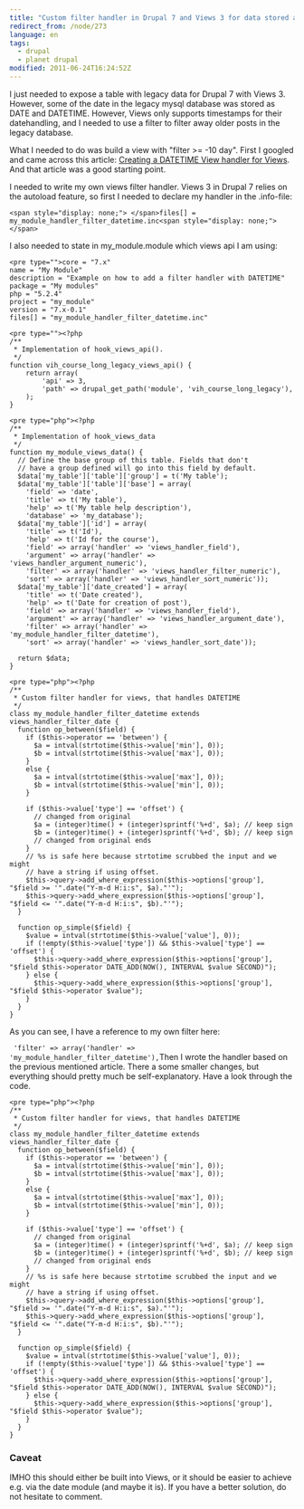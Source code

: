```yaml
---
title: "Custom filter handler in Drupal 7 and Views 3 for data stored as date and datetime"
redirect_from: /node/273
language: en
tags:
  - drupal
  - planet drupal
modified: 2011-06-24T16:24:52Z
---
```


I just needed to expose a table with legacy data for Drupal 7 with Views 3. However, some of the date in the legacy mysql database was stored as DATE and DATETIME. However, Views only supports timestamps for their datehandling, and I needed to use a filter to filter away older posts in the legacy database.

What I needed to do was build a view with "filter >= -10 day". First I googled and came across this article: [Creating a DATETIME View handler for Views](http://www.dave.st/content/creating-datetime-view-handler-views2). And that article was a good starting point.

I needed to write my own views filter handler. Views 3 in Drupal 7 relies on the autoload feature, so first I needed to declare my handler in the .info-file:

```
<span style="display: none;"> </span>files[] = my_module_handler_filter_datetime.inc<span style="display: none;"> </span>
```
I also needed to state in my\_module.module which views api I am using:

  
```
<pre type="">core = "7.x"
name = "My Module"
description = "Example on how to add a filter handler with DATETIME"
package = "My modules"
php = "5.2.4"
project = "my_module"
version = "7.x-0.1"
files[] = "my_module_handler_filter_datetime.inc"
```


```
<pre type=""><?php
/**
 * Implementation of hook_views_api().
 */
function vih_course_long_legacy_views_api() {
    return array(
        'api' => 3,
        'path' => drupal_get_path('module', 'vih_course_long_legacy'),
    );
}
```


```
<pre type="php"><?php
/**
 * Implementation of hook_views_data
 */
function my_module_views_data() {
  // Define the base group of this table. Fields that don't
  // have a group defined will go into this field by default.
  $data['my_table']['table']['group'] = t('My table');
  $data['my_table']['table']['base'] = array(
    'field' => 'date',
    'title' => t('My table'),
    'help' => t('My table help description'),
    'database' => 'my_database');
  $data['my_table']['id'] = array(
    'title' => t('Id'),
    'help' => t('Id for the course'),
    'field' => array('handler' => 'views_handler_field'),
    'argument' => array('handler' => 'views_handler_argument_numeric'),
    'filter' => array('handler' => 'views_handler_filter_numeric'),
    'sort' => array('handler' => 'views_handler_sort_numeric'));
  $data['my_table']['date_created'] = array(
    'title' => t('Date created'),
    'help' => t('Date for creation of post'),
    'field' => array('handler' => 'views_handler_field'),
    'argument' => array('handler' => 'views_handler_argument_date'),
    'filter' => array('handler' => 'my_module_handler_filter_datetime'),
    'sort' => array('handler' => 'views_handler_sort_date'));

  return $data;
}

```


```
<pre type="php"><?php
/**
 * Custom filter handler for views, that handles DATETIME
 */
class my_module_handler_filter_datetime extends views_handler_filter_date {
  function op_between($field) {
    if ($this->operator == 'between') {
      $a = intval(strtotime($this->value['min'], 0));
      $b = intval(strtotime($this->value['max'], 0));
    }
    else {
      $a = intval(strtotime($this->value['max'], 0));
      $b = intval(strtotime($this->value['min'], 0));
    }

    if ($this->value['type'] == 'offset') {
      // changed from original
      $a = (integer)time() + (integer)sprintf('%+d', $a); // keep sign
      $b = (integer)time() + (integer)sprintf('%+d', $b); // keep sign
      // changed from original ends
    }
    // %s is safe here because strtotime scrubbed the input and we might
    // have a string if using offset.
    $this->query->add_where_expression($this->options['group'], "$field >= '".date("Y-m-d H:i:s", $a)."'");
    $this->query->add_where_expression($this->options['group'], "$field <= '".date("Y-m-d H:i:s", $b)."'");
  }

  function op_simple($field) {
    $value = intval(strtotime($this->value['value'], 0));
    if (!empty($this->value['type']) && $this->value['type'] == 'offset') {
      $this->query->add_where_expression($this->options['group'], "$field $this->operator DATE_ADD(NOW(), INTERVAL $value SECOND)");
    } else {
      $this->query->add_where_expression($this->options['group'], "$field $this->operator $value");
    }
  }
}
```


As you can see, I have a reference to my own filter here:

` 'filter' => array('handler' => 'my_module_handler_filter_datetime'),`Then I wrote the handler based on the previous mentioned article. There a some smaller changes, but everything should pretty much be self-explanatory. Have a look through the code.

  
```
<pre type="php"><?php
/**
 * Custom filter handler for views, that handles DATETIME
 */
class my_module_handler_filter_datetime extends views_handler_filter_date {
  function op_between($field) {
    if ($this->operator == 'between') {
      $a = intval(strtotime($this->value['min'], 0));
      $b = intval(strtotime($this->value['max'], 0));
    }
    else {
      $a = intval(strtotime($this->value['max'], 0));
      $b = intval(strtotime($this->value['min'], 0));
    }

    if ($this->value['type'] == 'offset') {
      // changed from original
      $a = (integer)time() + (integer)sprintf('%+d', $a); // keep sign
      $b = (integer)time() + (integer)sprintf('%+d', $b); // keep sign
      // changed from original ends
    }
    // %s is safe here because strtotime scrubbed the input and we might
    // have a string if using offset.
    $this->query->add_where_expression($this->options['group'], "$field >= '".date("Y-m-d H:i:s", $a)."'");
    $this->query->add_where_expression($this->options['group'], "$field <= '".date("Y-m-d H:i:s", $b)."'");
  }

  function op_simple($field) {
    $value = intval(strtotime($this->value['value'], 0));
    if (!empty($this->value['type']) && $this->value['type'] == 'offset') {
      $this->query->add_where_expression($this->options['group'], "$field $this->operator DATE_ADD(NOW(), INTERVAL $value SECOND)");
    } else {
      $this->query->add_where_expression($this->options['group'], "$field $this->operator $value");
    }
  }
}
```


### Caveat

IMHO this should either be built into Views, or it should be easier to achieve e.g. via the date module (and maybe it is). If you have a better solution, do not hesitate to comment.
